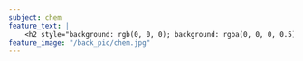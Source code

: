 ```yaml
---
subject: chem
feature_text: |
    <h2 style="background: rgb(0, 0, 0); background: rgba(0, 0, 0, 0.5); color: #f1f1f1; padding: 10px;">CHEM</h2>
feature_image: "/back_pic/chem.jpg"
---
```

